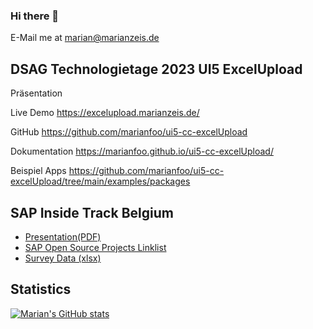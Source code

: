 ### Hi there 👋

E-Mail me at [marian@marianzeis.de](mailto:marian@marianzeis.de)  

## DSAG Technologietage 2023 UI5 ExcelUpload 

Präsentation 

Live Demo
https://excelupload.marianzeis.de/

GitHub 
https://github.com/marianfoo/ui5-cc-excelUpload

Dokumentation 
https://marianfoo.github.io/ui5-cc-excelUpload/

Beispiel Apps
https://github.com/marianfoo/ui5-cc-excelUpload/tree/main/examples/packages

## SAP Inside Track Belgium

- [Presentation(PDF)](https://github.com/marianfoo/marianfoo/raw/main/SITBE%20Best%20of%20Open%20Source%20SAP%20Projects.pdf)
- [SAP Open Source Projects Linklist](SAP_OpenSource.md)
- [Survey Data (xlsx)](https://github.com/marianfoo/marianfoo/raw/main/Survey_State_of_Open_Source.xlsx)

## Statistics

[![Marian's GitHub stats](https://github-readme-stats.vercel.app/api?username=marianfoo)](https://github.com/anuraghazra/github-readme-stats)

